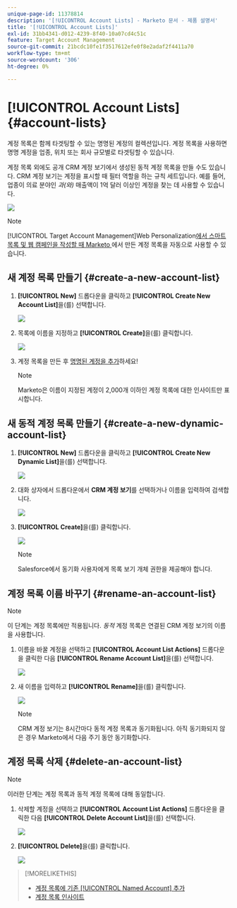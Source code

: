 ```yaml
---
unique-page-id: 11378814
description: '[!UICONTROL Account Lists] - Marketo 문서 - 제품 설명서'
title: '[!UICONTROL Account Lists]'
exl-id: 31bb4341-d012-4239-8f40-10a07cd4c51c
feature: Target Account Management
source-git-commit: 21bcdc10fe1f3517612efe0f8e2adaf2f4411a70
workflow-type: tm+mt
source-wordcount: '306'
ht-degree: 0%

---
```


# [!UICONTROL Account Lists] {#account-lists}

계정 목록은 함께 타겟팅할 수 있는 명명된 계정의 컬렉션입니다. 계정 목록을 사용하면 명명 계정을 업종, 위치 또는 회사 규모별로 타겟팅할 수 있습니다.

계정 목록 외에도 공개 CRM 계정 보기에서 생성된 동적 계정 목록을 만들 수도 있습니다. CRM 계정 보기는 계정을 표시할 때 필터 역할을 하는 규칙 세트입니다. 예를 들어, 업종이 의료 분야인 *과(와)* 매출액이 1억 달러 이상인 계정을 찾는 데 사용할 수 있습니다.

![](assets/one.png)

>[!NOTE]
>
>[!UICONTROL Target Account Management]Web Personalization[에서 스마트 목록 및 웹 캠페인을 작성할 때 Marketo &#x200B;](/help/marketo/product-docs/web-personalization/using-web-segments/web-segments.md)에서 만든 계정 목록을 자동으로 사용할 수 있습니다.

## 새 계정 목록 만들기 {#create-a-new-account-list}

1. **[!UICONTROL New]** 드롭다운을 클릭하고 **[!UICONTROL Create New Account List]**&#x200B;을(를) 선택합니다.

   ![](assets/1a.png)

1. 목록에 이름을 지정하고 **[!UICONTROL Create]**&#x200B;을(를) 클릭합니다.

   ![](assets/three-0.png)

1. 계정 목록을 만든 후 [명명된 계정을 추가](/help/marketo/product-docs/target-account-management/target/named-accounts/add-an-existing-named-account-to-an-account-list.md)하세요!

   >[!NOTE]
   >
   >Marketo은 이름이 지정된 계정이 2,000개 이하인 계정 목록에 대한 인사이트만 표시합니다.

## 새 동적 계정 목록 만들기 {#create-a-new-dynamic-account-list}

1. **[!UICONTROL New]** 드롭다운을 클릭하고 **[!UICONTROL Create New Dynamic List]**&#x200B;을(를) 선택합니다.

   ![](assets/1.png)

1. 대화 상자에서 드롭다운에서 **CRM 계정 보기**&#x200B;를 선택하거나 이름을 입력하여 검색합니다.

   ![](assets/image2017-7-18-9-48-23.png)

1. **[!UICONTROL Create]**&#x200B;을(를) 클릭합니다.

   ![](assets/step4.jpg)

   >[!NOTE]
   >
   >Salesforce에서 동기화 사용자에게 목록 보기 개체 권한을 제공해야 합니다.

## 계정 목록 이름 바꾸기 {#rename-an-account-list}

>[!NOTE]
>
>이 단계는 계정 목록에만 적용됩니다. *동적* 계정 목록은 연결된 CRM 계정 보기의 이름을 사용합니다.

1. 이름을 바꿀 계정을 선택하고 **[!UICONTROL Account List Actions]** 드롭다운을 클릭한 다음 **[!UICONTROL Rename Account List]**&#x200B;을(를) 선택합니다.

   ![](assets/three.png)

1. 새 이름을 입력하고 **[!UICONTROL Rename]**&#x200B;을(를) 클릭합니다.

   ![](assets/four.png)

   >[!NOTE]
   >
   >CRM 계정 보기는 8시간마다 동적 계정 목록과 동기화됩니다. 아직 동기화되지 않은 경우 Marketo에서 다음 주기 동안 동기화합니다.

## 계정 목록 삭제 {#delete-an-account-list}

>[!NOTE]
>
>이러한 단계는 계정 목록과 동적 계정 목록에 대해 동일합니다.

1. 삭제할 계정을 선택하고 **[!UICONTROL Account List Actions]** 드롭다운을 클릭한 다음 **[!UICONTROL Delete Account List]**&#x200B;을(를) 선택합니다.

   ![](assets/five.png)

1. **[!UICONTROL Delete]**&#x200B;을(를) 클릭합니다.

   ![](assets/six.png)

>[!MORELIKETHIS]
>
>* [계정 목록에 기존 [!UICONTROL Named Account] 추가](/help/marketo/product-docs/target-account-management/target/named-accounts/add-an-existing-named-account-to-an-account-list.md)
>* [계정 목록 인사이트](/help/marketo/product-docs/target-account-management/measure/account-list-insights.md)
